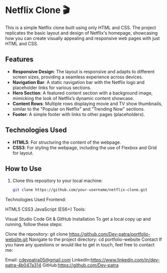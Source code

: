 # Netflix Clone 🎬

This is a simple Netflix clone built using only HTML and CSS. The project replicates the basic layout and design of Netflix's homepage, showcasing how you can create visually appealing and responsive web pages with just HTML and CSS.

## Features

- **Responsive Design**: The layout is responsive and adapts to different screen sizes, providing a seamless experience across devices.  
- **Navigation Bar**: A static navigation bar with the Netflix logo and placeholder links for various sections.  
- **Hero Section**: A featured content section with a background image, mimicking the look of Netflix’s dynamic content showcase.  
- **Content Rows**: Multiple rows displaying movie and TV show thumbnails, similar to the "Popular on Netflix" and "Trending Now" sections.  
- **Footer**: A simple footer with links to other pages (placeholders).  

## Technologies Used

- **HTML5**: For structuring the content of the webpage.  
- **CSS3**: For styling the webpage, including the use of Flexbox and Grid for layout.  


## How to Use

1. Clone this repository to your local machine:  
   ```bash
   git clone https://github.com/your-username/netflix-clone.git
Technologies Used
Frontend:

HTML5
CSS3
JavaScript (ES6+)
Tools:

Visual Studio Code
Git & GitHub
Installation
To get a local copy up and running, follow these steps:

Clone the repository:
git clone https://github.com/Dev-patra/portfolio-website.git
Navigate to the project directory:
cd portfolio-website
Contact
If you have any questions or would like to get in touch, feel free to contact me:

Email: cdevpatra05@gmail.com
LinkedIn:https://www.linkedin.com/in/dev-patra-4b047a314
GitHub:https://github.com/Dev-patra


